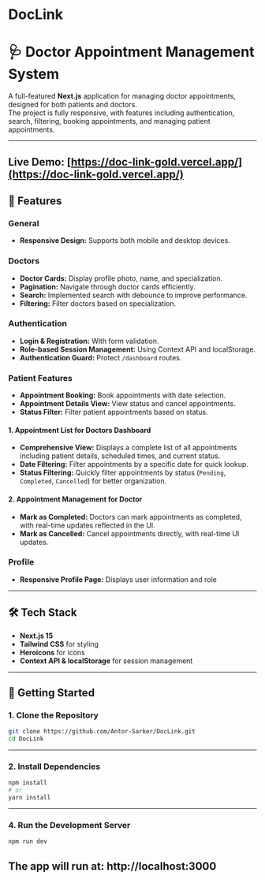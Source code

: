 # DocLink
# 🩺 Doctor Appointment Management System

A full-featured **Next.js** application for managing doctor appointments, designed for both patients and doctors.  
The project is fully responsive, with features including authentication, search, filtering, booking appointments, and managing patient appointments.

---
## Live Demo: [https://doc-link-gold.vercel.app/](https://doc-link-gold.vercel.app/)


## 🌟 Features

### General
- **Responsive Design:** Supports both mobile and desktop devices.

### Doctors
- **Doctor Cards:** Display profile photo, name, and specialization.
- **Pagination:** Navigate through doctor cards efficiently.
- **Search:** Implemented search with debounce to improve performance.
- **Filtering:** Filter doctors based on specialization.

### Authentication
- **Login & Registration:** With form validation.
- **Role-based Session Management:** Using Context API and localStorage.
- **Authentication Guard:** Protect `/dashboard` routes.

### Patient Features
- **Appointment Booking:** Book appointments with date selection.
- **Appointment Details View:** View status and cancel appointments.
- **Status Filter:** Filter patient appointments based on status.
#### 1. Appointment List for Doctors Dashboard
- **Comprehensive View:** Displays a complete list of all appointments including patient details, scheduled times, and current status.  
- **Date Filtering:** Filter appointments by a specific date for quick lookup.  
- **Status Filtering:** Quickly filter appointments by status (`Pending`, `Completed`, `Cancelled`) for better organization.  

#### 2. Appointment Management for Doctor
- **Mark as Completed:** Doctors can mark appointments as completed, with real-time updates reflected in the UI.  
- **Mark as Cancelled:** Cancel appointments directly, with real-time UI updates.   

### Profile
- **Responsive Profile Page:** Displays user information and role

---

## 🛠 Tech Stack

- **Next.js 15**   
- **Tailwind CSS** for styling   
- **Heroicons** for icons  
- **Context API & localStorage** for session management  

---

## 🚀 Getting Started

### 1. Clone the Repository
```bash
git clone https://github.com/Antor-Sarker/DocLink.git
cd DocLink
```
---

### 2. Install Dependencies
```bash
npm install
# or
yarn install
```
---

### 4. Run the Development Server
```bash
npm run dev
```
The app will run at: http://localhost:3000
---
